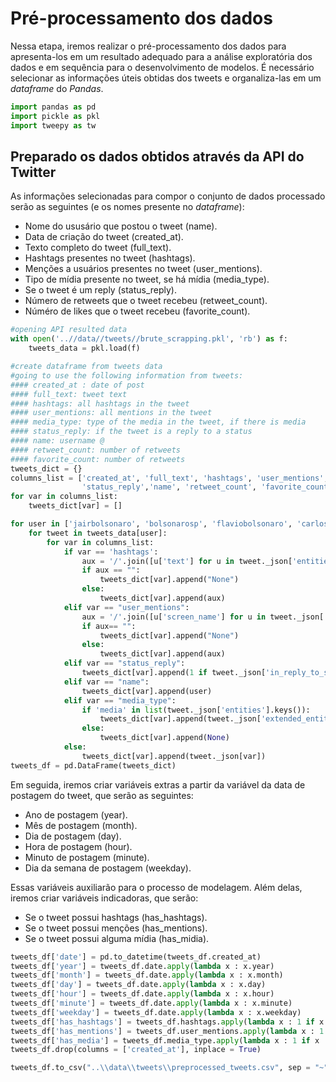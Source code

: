 # Pré-processamento dos dados

Nessa etapa, iremos realizar o pré-processamento dos dados para apresenta-los em um resultado adequado para a análise exploratória dos dados e em sequência para o desenvolvimento de modelos. É necessário selecionar as informações úteis obtidas dos tweets e organaliza-las em um _dataframe_ do _Pandas_.


```python
import pandas as pd
import pickle as pkl
import tweepy as tw
```

## Preparado os dados obtidos através da API do Twitter

As informações selecionadas para compor o conjunto de dados processado serão as seguintes (e os nomes presente no _dataframe_):

- Nome do ususário que postou o tweet (name).
- Data de criação do tweet (created_at).
- Texto completo do tweet (full_text).
- Hashtags presentes no tweet (hashtags).
- Menções a usuários presentes no tweet (user_mentions).
- Tipo de mídia presente no tweet, se há mídia (media_type).
- Se o tweet é um reply (status_reply).
- Número de retweets que o tweet recebeu (retweet_count).
- Núméro de likes que o tweet recebeu (favorite_count).


```python
#opening API resulted data
with open('..//data//tweets//brute_scrapping.pkl', 'rb') as f:
    tweets_data = pkl.load(f)
```


```python
#create dataframe from tweets data
#going to use the following information from tweets:
#### created_at : date of post
#### full_text: tweet text
#### hashtags: all hashtags in the tweet
#### user_mentions: all mentions in the tweet
#### media_type: type of the media in the tweet, if there is media
#### status_reply: if the tweet is a reply to a status
#### name: username @
#### retweet_count: number of retweets
#### favorite_count: number of retweets
tweets_dict = {}
columns_list = ['created_at', 'full_text', 'hashtags', 'user_mentions', 'media_type', 
                'status_reply','name', 'retweet_count', 'favorite_count'] 
for var in columns_list:
    tweets_dict[var] = []

for user in ['jairbolsonaro', 'bolsonarosp', 'flaviobolsonaro', 'carlosbolsonaro']:
    for tweet in tweets_data[user]:
        for var in columns_list:
            if var == 'hashtags':
                aux = '/'.join([u['text'] for u in tweet._json['entities'][var]])
                if aux == "":
                    tweets_dict[var].append("None")
                else:
                    tweets_dict[var].append(aux)
            elif var == "user_mentions":
                aux = '/'.join([u['screen_name'] for u in tweet._json['entities'][var]])
                if aux== "":
                    tweets_dict[var].append("None")
                else:
                    tweets_dict[var].append(aux)
            elif var == "status_reply":
                tweets_dict[var].append(1 if tweet._json['in_reply_to_status_id'] != None else 0)
            elif var == "name":
                tweets_dict[var].append(user)
            elif var == "media_type":
                if 'media' in list(tweet._json['entities'].keys()):
                    tweets_dict[var].append(tweet._json['extended_entities']['media'][0]['type'])
                else:
                    tweets_dict[var].append(None)
            else:
                tweets_dict[var].append(tweet._json[var])
tweets_df = pd.DataFrame(tweets_dict)
```

Em seguida, iremos criar variáveis extras a partir da variável da data de postagem do tweet, que serão as seguintes:

- Ano de postagem (year).
- Mês de postagem (month).
- Dia de postagem (day).
- Hora de postagem (hour).
- Minuto de postagem (minute).
- Dia da semana de postagem (weekday).

Essas variáveis auxiliarão para o processo de modelagem. Além delas, iremos criar variáveis indicadoras, que serão:

- Se o tweet possui hashtags (has_hashtags).
- Se o tweet possui menções (has_mentions).
- Se o tweet possui alguma mídia (has_midia).


```python
tweets_df['date'] = pd.to_datetime(tweets_df.created_at)
tweets_df['year'] = tweets_df.date.apply(lambda x : x.year)
tweets_df['month'] = tweets_df.date.apply(lambda x : x.month)
tweets_df['day'] = tweets_df.date.apply(lambda x : x.day)
tweets_df['hour'] = tweets_df.date.apply(lambda x : x.hour)
tweets_df['minute'] = tweets_df.date.apply(lambda x : x.minute)
tweets_df['weekday'] = tweets_df.date.apply(lambda x : x.weekday)
tweets_df['has_hashtags'] = tweets_df.hashtags.apply(lambda x : 1 if x != "None" else 0)
tweets_df['has_mentions'] = tweets_df.user_mentions.apply(lambda x : 1 if x != "None" else 0)
tweets_df['has_media'] = tweets_df.media_type.apply(lambda x : 1 if x != "None" else 0)
tweets_df.drop(columns = ['created_at'], inplace = True)
```


```python
tweets_df.to_csv("..\\data\\tweets\\preprocessed_tweets.csv", sep = "~")
```
